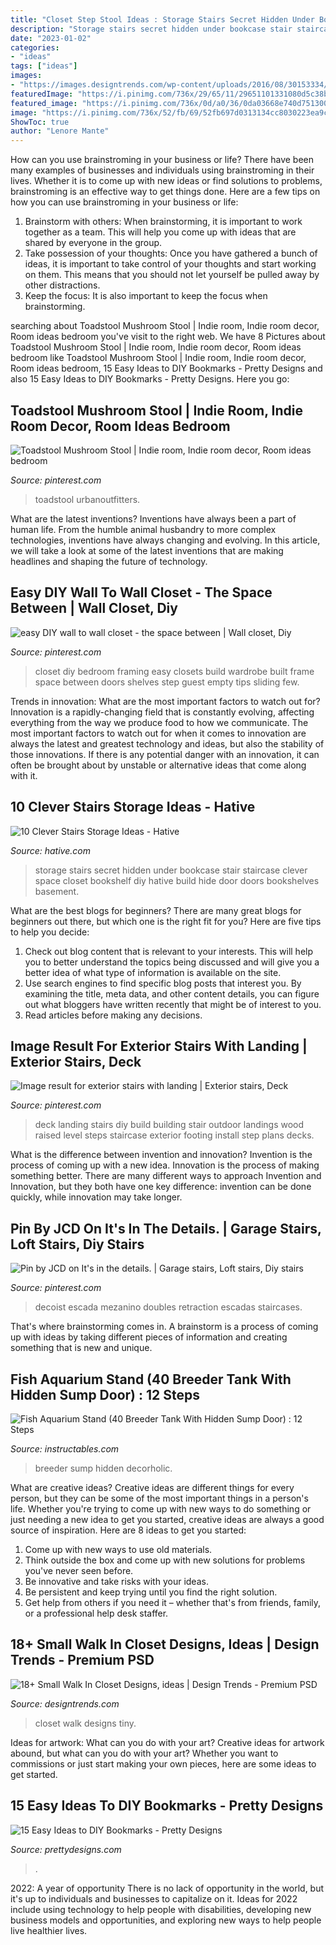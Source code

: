 ```yaml
---
title: "Closet Step Stool Ideas : Storage Stairs Secret Hidden Under Bookcase Stair Staircase Clever Space Closet Bookshelf Diy Hative Build Hide Door Doors Bookshelves Basement"
description: "Storage stairs secret hidden under bookcase stair staircase clever space closet bookshelf diy hative build hide door doors bookshelves basement"
date: "2023-01-02"
categories:
- "ideas"
tags: ["ideas"]
images:
- "https://images.designtrends.com/wp-content/uploads/2016/08/30153334/Tiny-Walk-In-Closet-Design-.jpg"
featuredImage: "https://i.pinimg.com/736x/29/65/11/29651101331080d5c38b47c4cfd4b6db.jpg"
featured_image: "https://i.pinimg.com/736x/0d/a0/36/0da03668e740d751300737c40cdc6098--make-a-closet-beautiful-closets.jpg"
image: "https://i.pinimg.com/736x/52/fb/69/52fb697d0313134cc8030223ea9ca90a.jpg"
ShowToc: true
author: "Lenore Mante"
---
```



How can you use brainstroming in your business or life?
There have been many examples of businesses and individuals using brainstroming in their lives. Whether it is to come up with new ideas or find solutions to problems, brainstroming is an effective way to get things done. Here are a few tips on how you can use brainstroming in your business or life: 
1. Brainstorm with others: When brainstorming, it is important to work together as a team. This will help you come up with ideas that are shared by everyone in the group. 
2. Take possession of your thoughts: Once you have gathered a bunch of ideas, it is important to take control of your thoughts and start working on them. This means that you should not let yourself be pulled away by other distractions. 
3. Keep the focus: It is also important to keep the focus when brainstorming.

	

		
searching about Toadstool Mushroom Stool | Indie room, Indie room decor, Room ideas bedroom you've visit to the right web. We have 8 Pictures about Toadstool Mushroom Stool | Indie room, Indie room decor, Room ideas bedroom like Toadstool Mushroom Stool | Indie room, Indie room decor, Room ideas bedroom, 15 Easy Ideas to DIY Bookmarks - Pretty Designs and also 15 Easy Ideas to DIY Bookmarks - Pretty Designs. Here you go:
		
    
## Toadstool Mushroom Stool | Indie Room, Indie Room Decor, Room Ideas Bedroom

<img loading=lazy src="https://i.pinimg.com/736x/52/fb/69/52fb697d0313134cc8030223ea9ca90a.jpg" onerror="this.onerror=null;this.src='https://tse3.mm.bing.net/th?id=OIP.FyzWIOvKctDlW_Z_RbzcQgHaLG&amp;pid=15.1';" alt="Toadstool Mushroom Stool | Indie room, Indie room decor, Room ideas bedroom">

_Source: pinterest.com_

>toadstool urbanoutfitters. 

	

What are the latest inventions?
Inventions have always been a part of human life. From the humble animal husbandry to more complex technologies, inventions have always changing and evolving. In this article, we will take a look at some of the latest inventions that are making headlines and shaping the future of technology.

    
## Easy DIY Wall To Wall Closet - The Space Between | Wall Closet, Diy

<img loading=lazy src="https://i.pinimg.com/736x/0d/a0/36/0da03668e740d751300737c40cdc6098--make-a-closet-beautiful-closets.jpg" onerror="this.onerror=null;this.src='https://tse2.mm.bing.net/th?id=OIP.Mx0_EN6RjAg7GNr2oOIA8QEsEs&amp;pid=15.1';" alt="easy DIY wall to wall closet - the space between | Wall closet, Diy">

_Source: pinterest.com_

>closet diy bedroom framing easy closets build wardrobe built frame space between doors shelves step guest empty tips sliding few. 

	

Trends in innovation: What are the most important factors to watch out for?
Innovation is a rapidly-changing field that is constantly evolving, affecting everything from the way we produce food to how we communicate. The most important factors to watch out for when it comes to innovation are always the latest and greatest technology and ideas, but also the stability of those innovations. If there is any potential danger with an innovation, it can often be brought about by unstable or alternative ideas that come along with it.

    
## 10 Clever Stairs Storage Ideas - Hative

<img loading=lazy src="http://hative.com/wp-content/uploads/2014/11/stairs-storage-ideas/3-secret-bookcase-under-stairs.jpg" onerror="this.onerror=null;this.src='https://tse2.mm.bing.net/th?id=OIP.pcRJdmwGkNVwAtDFS_2-aAAAAA&amp;pid=15.1';" alt="10 Clever Stairs Storage Ideas - Hative">

_Source: hative.com_

>storage stairs secret hidden under bookcase stair staircase clever space closet bookshelf diy hative build hide door doors bookshelves basement. 

	

What are the best blogs for beginners?
There are many great blogs for beginners out there, but which one is the right fit for you? Here are five tips to help you decide: 
1. Check out blog content that is relevant to your interests. This will help you to better understand the topics being discussed and will give you a better idea of what type of information is available on the site. 
2. Use search engines to find specific blog posts that interest you. By examining the title, meta data, and other content details, you can figure out what bloggers have written recently that might be of interest to you. 
3. Read articles before making any decisions.

    
## Image Result For Exterior Stairs With Landing | Exterior Stairs, Deck

<img loading=lazy src="https://i.pinimg.com/736x/08/1a/95/081a95ee419803157cb4aa4ffdd811af.jpg" onerror="this.onerror=null;this.src='https://tse4.mm.bing.net/th?id=OIP._xZ989jM7oLb6OFnzwl0DQHaJM&amp;pid=15.1';" alt="Image result for exterior stairs with landing | Exterior stairs, Deck">

_Source: pinterest.com_

>deck landing stairs diy build building stair outdoor landings wood raised level steps staircase exterior footing install step plans decks. 

	

What is the difference between invention and innovation?
Invention is the process of coming up with a new idea. Innovation is the process of making something better. There are many different ways to approach Invention and Innovation, but they both have one key difference: invention can be done quickly, while innovation may take longer.

    
## Pin By JCD On It&#039;s In The Details. | Garage Stairs, Loft Stairs, Diy Stairs

<img loading=lazy src="https://i.pinimg.com/736x/29/65/11/29651101331080d5c38b47c4cfd4b6db.jpg" onerror="this.onerror=null;this.src='https://tse2.mm.bing.net/th?id=OIP.Y5gHXHMde7X9CU5fG-6Y7wHaLH&amp;pid=15.1';" alt="Pin by JCD on It&#039;s in the details. | Garage stairs, Loft stairs, Diy stairs">

_Source: pinterest.com_

>decoist escada mezanino doubles retraction escadas staircases. 

	

That's where brainstorming comes in. A brainstorm is a process of coming up with ideas by taking different pieces of information and creating something that is new and unique.

    
## Fish Aquarium Stand (40 Breeder Tank With Hidden Sump Door) : 12 Steps

<img loading=lazy src="https://content.instructables.com/ORIG/FFF/QCRN/GYQFRU22/FFFQCRNGYQFRU22.jpg?frame=1&amp;width=2100" onerror="this.onerror=null;this.src='https://tse1.mm.bing.net/th?id=OIP.J0AXtYDcFKq7WjIvHBPG9wHaLH&amp;pid=15.1';" alt="Fish Aquarium Stand (40 Breeder Tank With Hidden Sump Door) : 12 Steps">

_Source: instructables.com_

>breeder sump hidden decorholic. 

	

What are creative ideas?
Creative ideas are different things for every person, but they can be some of the most important things in a person's life. Whether you're trying to come up with new ways to do something or just needing a new idea to get you started, creative ideas are always a good source of inspiration. Here are 8 ideas to get you started: 
1. Come up with new ways to use old materials.
2. Think outside the box and come up with new solutions for problems you've never seen before.
3. Be innovative and take risks with your ideas.
4. Be persistent and keep trying until you find the right solution. 
5. Get help from others if you need it – whether that's from friends, family, or a professional help desk staffer. 

    
## 18+ Small Walk In Closet Designs, Ideas | Design Trends - Premium PSD

<img loading=lazy src="https://images.designtrends.com/wp-content/uploads/2016/08/30153334/Tiny-Walk-In-Closet-Design-.jpg" onerror="this.onerror=null;this.src='https://tse2.mm.bing.net/th?id=OIP.4xBoa7-hMcjDfqAd1BrZkgHaJ4&amp;pid=15.1';" alt="18+ Small Walk In Closet Designs, ideas | Design Trends - Premium PSD">

_Source: designtrends.com_

>closet walk designs tiny. 

	

Ideas for artwork: What can you do with your art?
Creative ideas for artwork abound, but what can you do with your art? Whether you want to commissions or just start making your own pieces, here are some ideas to get started.

    
## 15 Easy Ideas To DIY Bookmarks - Pretty Designs

<img loading=lazy src="http://www.prettydesigns.com/wp-content/uploads/2015/10/Tie-Bookmark.jpg" onerror="this.onerror=null;this.src='https://tse3.mm.bing.net/th?id=OIP._ormk5RjzyHTrOWKTN2PWwHaML&amp;pid=15.1';" alt="15 Easy Ideas to DIY Bookmarks - Pretty Designs">

_Source: prettydesigns.com_

>. 

	

2022: A year of opportunity
There is no lack of opportunity in the world, but it's up to individuals and businesses to capitalize on it. Ideas for 2022 include using technology to help people with disabilities, developing new business models and opportunities, and exploring new ways to help people live healthier lives.


